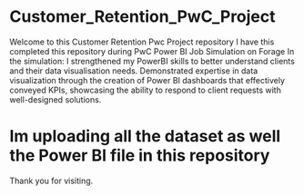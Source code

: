 # Customer_Retention_PwC_Project
Welcome to this Customer Retention Pwc Project repository
I have this completed this repository during PwC Power BI Job Simulation on Forage
In the simulation:
I strengthened my PowerBI skills to better understand clients and their data visualisation needs.
Demonstrated expertise in data visualization through the creation of Power BI dashboards that effectively conveyed KPIs,
showcasing the ability to respond to client requests with well-designed solutions.

# Im uploading all the dataset as well the Power BI file in this repository 
Thank you for visiting.
